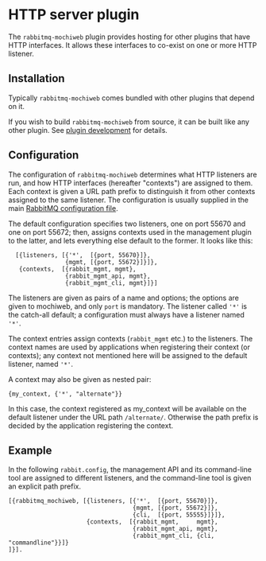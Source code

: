 # HTTP server plugin

The `rabbitmq-mochiweb` plugin provides hosting for other plugins that
have HTTP interfaces. It allows these interfaces to co-exist on one or
more HTTP listener.

## Installation

Typically `rabbitmq-mochiweb` comes bundled with other plugins that depend
on it.

If you wish to build `rabbitmq-mochiweb` from source, it can be built
like any other plugin. See [plugin
development](plugin-development.html) for details.

## Configuration

The configuration of `rabbitmq-mochiweb` determines what HTTP
listeners are run, and how HTTP interfaces (hereafter "contexts") are
assigned to them. Each context is given a URL path prefix to
distinguish it from other contexts assigned to the same listener. The
configuration is usually supplied in the main [RabbitMQ configuration
file](configure.html#configuration-file).

The default configuration specifies two listeners, one on port 55670
and one on port 55672; then, assigns contexts used in the management
plugin to the latter, and lets everything else default to the
former. It looks like this:

      [{listeners, [{'*',  [{port, 55670}]},
                    {mgmt, [{port, 55672}]}]},
       {contexts,  [{rabbit_mgmt, mgmt},
                    {rabbit_mgmt_api, mgmt},
                    {rabbit_mgmt_cli, mgmt}]}]

The listeners are given as pairs of a name and options; the options
are given to mochiweb, and only `port` is mandatory.  The listener
called `'*'` is the catch-all default; a configuration must always
have a listener named `'*'`.

The context entries assign contexts (`rabbit_mgmt` etc.) to the
listeners. The context names are used by applications when registering
their context (or contexts); any context not mentioned here will be
assigned to the default listener, named `'*'`.

A context may also be given as nested pair:

    {my_context, {'*', "alternate"}}

In this case, the context registered as my_context will be available
on the default listener under the URL path `/alternate/`. Otherwise
the path prefix is decided by the application registering the context.

## Example

In the following `rabbit.config`, the management API and its command-line
tool are assigned to different listeners, and the command-line tool is
given an explicit path prefix.

    [{rabbitmq_mochiweb, [{listeners, [{'*',  [{port, 55670}]},
                                       {mgmt, [{port, 55672}]},
                                       {cli,  [{port, 55555}]}]},
                          {contexts,  [{rabbit_mgmt,     mgmt},
                                       {rabbit_mgmt_api, mgmt},
                                       {rabbit_mgmt_cli, {cli, "commandline"}}]}
    ]}].
